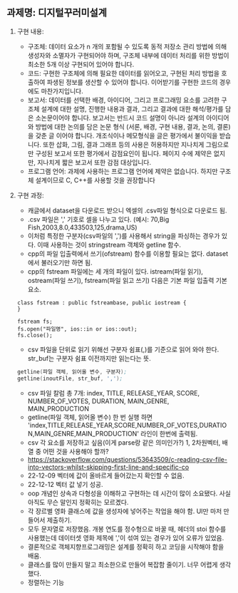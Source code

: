 ## 과제명: 디지털꾸러미설계

1. 구현 내용:

   - 구조체: 데이터 요소가 n 개의 포함될 수 있도록 동적 저장소 관리 방법에 의해 생성자와 소멸자가 구현되어야 하며, 구조체 내부에 데이터 처리를 위한 방법이 최소한 5개 이상 구현되어 있어야 합니다.
   - 코드: 구현한 구조체에 의해 필요한 데이터를 읽어오고, 구현된 처리 방법을 호출하여 파생된 정보를 생산할 수 있어야 합니다. 이어받기를 구현한 코드의 경우에도 마찬가지입니다.
   - 보고서: 데이터를 선택한 배경, 아이디어, 그리고 프로그래밍 요소를 고려한 구조체 설계에 대한 설명, 진행한 내용과 결과, 그리고 결과에 대한 해석/평가를 담은 소논문이어야 합니다. 보고서는 반드시 코드 설명이 아니라 설계의 아이디어와 방법에 대한 논의를 담은 논문 형식 (서론, 배경, 구현 내용, 결과, 논의, 결론)을 갖춘 글 이어야 합니다. 개조식이나 메모형식을 글은 평가에서 불이익을 받습니다. 또한 삽화, 그림, 결과 그래프 등의 사용은 허용하지만 지나치게 그림으로만 구성된 보고서 또한 평가에서 감점요인이 됩니다. 페이지 수에 제약은 없지만, 지나치게 짧은 보고서 또한 감점 대상입니다.
   - 프로그램 언어: 과제에 사용하는 프로그램 언어에 제약은 없습니다. 하지만 구조체 설계이므로 C, C++를 사용할 것을 권장합니다

2. 구현 과정:
   - 캐글에서 dataset을 다운로드 받으니 엑셀의 .csv파일 형식으로 다운로드 됨. 
   - .csv 파일은 ',' 기호로 셀을 나누고 있다. (예시: 70,Big Fish,2003,8.0,433503,125,drama,US)
   - 이처럼 특정한 구분자(csv파일의 ',')를 사용해서 string을 파싱하는 경우가 있다. 이때 사용하는 것이 stringstream 객체와 getline 함수.
   - cpp의 파일 입출력에서 쓰기(ofstream) 함수를 이용할 필요는 없다. dataset에서 불러오기만 하면 됨.
   - cpp의 fstream 파일에는 세 개의 파일이 있다. istream(파일 읽기), ostream(파일 쓰기), fstream(파일 읽고 쓰기) 다음은 기본 파일 입출력 기본 요소.
   ```
   class fstream : public fstreambase, public iostream {
   }
   
   fstream fs;
   fs.open("파일명", ios::in or ios::out);
   fs.close();

   ```
   - csv 파일을 단위로 읽기 위해선 구분자 쉼표(,)를 기준으로 읽어 와야 한다. str_buf는 구분자 쉼표 이전까지만 읽는다는 뜻.
   ```asm
   getline(파일 객체, 읽어올 변수, 구분자);
   getline(inoutFile, str_buf, ',');
   ```
   - csv 파일 칼럼 총 7개: index, TITLE, RELEASE_YEAR, SCORE, NUMBER_OF_VOTES, DURATION, MAIN_GENRE, MAIN_PRODUCTION 
   - getline(파일 객체, 읽어올 변수) 한 번 실행 하면 'index,TITLE,RELEASE_YEAR,SCORE,NUMBER_OF_VOTES,DURATION,MAIN_GENRE,MAIN_PRODUCTION' 라인이 한번에 출력됨.
   - csv 각 요소를 저장하고 싶음(이게 parse랑 같은 의미인가?) 1, 2차원벡터, 배열 중 어떤 것을 사용해야 할까?
   - https://stackoverflow.com/questions/53643509/c-reading-csv-file-into-vectors-whilst-skipping-first-line-and-specific-co
   - 22-12-09 벡터에 값이 올바르게 들어갔는지 확인할 수 없음.
   - 22-12-12 벡터 값 넣기 성공.
   - oop 개념인 상속과 다형성을 이해하고 구현하는 데 시간이 많이 소요됐다. 사실 아직도 무슨 말인지 정확히는 모르곘다. 
   - 각 장르별 영화 클래스에 값을 생성자에 넣어주는 작업을 해야 함. UI만 마저 만들어서 제출하기. 
   - 모두 문자열로 저장했음. 개봉 연도를 정수형으로 바꿀 때, <string>헤더의 stoi 함수를 사용했는데 데이터셋 영화 제목에 ','이 섞여 있는 경우가 있어 오류가 있었음.
   - 결론적으로 객체지향프로그래밍은 설계를 정확히 하고 코딩을 시작해야 함을 배움. 
   - 클래스를 많이 만들지 말고 최소한으로 만들어 복잡함 줄이기. 너무 어렵게 생각했다. 
   - 정렬하는 기능
